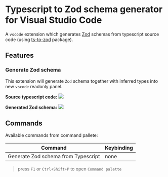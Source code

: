 # Typescript to Zod schema generator for Visual Studio Code

A `vscode` extension which generates [Zod][zod] schemas from typescript source code (using [ts-to-zod][tz2zod] package).

## Features

### Generate Zod schema
This extension will generate `Zod` schema together with inferred types into new `vscode` readonly panel.

**Source typescript code:**
![][demo1-ts]

**Generated Zod schema:**
![][demo1-zod]

## Commands

Available commands from command pallete:

| Command                              | Keybinding  |
| -------------------------------------| ----------- |
| Generate Zod schema from Typescript  | none        |

> press `F1` or `Ctrl+Shift+P` to open `Command palette`

<!-- Links -->
[changelog]: https://github.com/psulek/vscode-zodschema-generator/blob/main/CHANGELOG.md
[zod]: https://www.npmjs.com/package/zod
[tz2zod]: https://www.npmjs.com/package/ts-to-zod

<!-- Demo images -->
[demo1-ts]: https://github.com/psulek/vscode-zodschema-generator/blob/main/docs/demo/demo1-ts.png?raw=true
[demo1-zod]: https://github.com/psulek/vscode-zodschema-generator/blob/main/docs/demo/demo1-zod.png?raw=true
